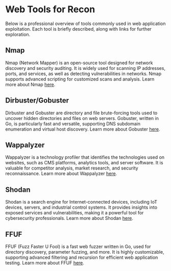 # Web Tools for Recon

Below is a professional overview of tools commonly used in web application exploitation. Each tool is briefly described, along with links for further exploration.

## Nmap
Nmap (Network Mapper) is an open-source tool designed for network discovery and security auditing. It is widely used for scanning IP addresses, ports, and services, as well as detecting vulnerabilities in networks. Nmap supports advanced scripting for customized scans and analysis. Learn more about Nmap [here](./Tools%20&%20Commands/Nmap/nmap%20cheatsheet.md).

## Dirbuster/Gobuster
Dirbuster and Gobuster are directory and file brute-forcing tools used to uncover hidden directories and files on web servers. Gobuster, written in Go, is particularly fast and versatile, supporting DNS subdomain enumeration and virtual host discovery. Learn more about Gobuster [here](./Tools%20&%20Commands/Gobuster/gobuster.md).

## Wappalyzer
Wappalyzer is a technology profiler that identifies the technologies used on websites, such as CMS platforms, analytics tools, and server software. It is valuable for competitor analysis, market research, and security reconnaissance. Learn more about Wappalyzer [here](https://www.wappalyzer.com/).

## Shodan
Shodan is a search engine for Internet-connected devices, including IoT devices, servers, and industrial control systems. It provides insights into exposed services and vulnerabilities, making it a powerful tool for cybersecurity professionals. Learn more about Shodan [here](https://www.shodan.io/).

## FFUF
FFUF (Fuzz Faster U Fool) is a fast web fuzzer written in Go, used for directory discovery, parameter fuzzing, and more. It is highly customizable, supporting advanced filtering and recursion for efficient web application testing. Learn more about FFUF [here](./Tools%20&%20Commands/FFUF/ffuf.md).
